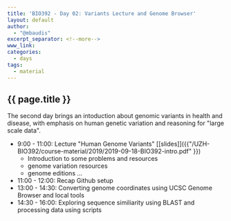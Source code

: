 ```yaml
---
title: 'BIO392 - Day 02: Variants Lecture and Genome Browser'
layout: default
author:
  - "@mbaudis"
excerpt_separator: <!--more-->
www_link:
categories:
  - days
tags:
  - material
---
```


## {{ page.title }}

The second day brings an intoduction about genomic variants in health and disease, with
emphasis on human genetic variation and reasoning for "large scale data".

<!--more-->

* 9:00 - 11:00: Lecture "Human Genome Variants" [[slides]]({{"/UZH-BIO392/course-material/2019/2019-09-18-BIO392-intro.pdf" }})
    - Introduction to some problems and resources
    - genome variation resources
    - genome editions ...
* 11:00 - 12:00: Recap Github setup
* 13:00 - 14:30: Converting genome coordinates using UCSC Genome Browser and local tools
* 14:30 - 16:00: Exploring sequence similiarity using BLAST and processing data using scripts
